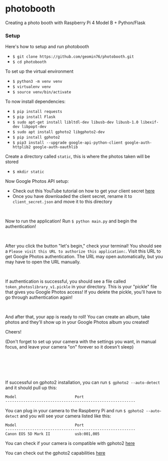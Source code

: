 # photobooth

Creating a photo booth with Raspberry Pi 4 Model B + Python/Flask

### Setup
Here's how to setup and run photobooth
- `$ git clone https://github.com/geomin76/photobooth.git`
- `$ cd photobooth`

To set up the virtual environment
- `$ python3 -m venv venv`
- `$ virtualenv venv`
- `$ source venv/bin/activate`

To now install dependencies:
- `$ pip install requests`
- `$ pip install Flask`
- `$ sudo apt-get install libltdl-dev libusb-dev libusb-1.0 libexif-dev libpopt-dev`
- `$ sudo apt install gphoto2 libgphoto2-dev`
- `$ pip install gphoto2`
- `$ pip3 install --upgrade google-api-python-client google-auth-httplib2 google-auth-oauthlib`

Create a directory called `static`, this is where the photos taken will be stored
- `$ mkdir static`

Now Google Photos API setup:
- Check out this YouTube tutorial on how to get your client secret [here](https://youtu.be/dkxcd2Q3Qwo?t=393)
- Once you have downloaded the client secret, rename it to `client_secret.json` and move it to this directory

<br>

Now to run the application! Run `$ python main.py` and begin the authentication!

<br>

After you click the button "let's begin," check your terminal! You should see a `Please visit this URL to authorize this application:`. Visit this URL to get Google Photos authentication. The URL may open automatically, but you may have to open the URL manually.

<br>

If authentication is successful, you should see a file called `token_photoslibrary_v1.pickle` in your directory. This is your "pickle" file that gives you Google Photos access! If you delete the pickle, you'll have to go through authentication again!

<br>

And after that, your app is ready to roll! You can create an album, take photos and they'll show up in your Google Photos album you created!

Cheers!

(Don't forget to set up your camera with the settings you want, in manual focus, and leave your camera "on" forever so it doesn't sleep)

<br/>
<br/>
<br/>
<br/>

If successful on gphoto2 installation, you can run `$ gphoto2 --auto-detect` and it should pull up this:
~~~
Model                          Port                                            
----------------------------------------------------------
~~~

You can plug in your camera to the Raspberry Pi and run `$ gphoto2 --auto-detect` and you will see your camera listed like this:
~~~
Model                          Port                                            
----------------------------------------------------------
Canon EOS 5D Mark II           usb:001,005   
~~~

You can check if your camera is compatible with gphoto2 [here](http://gphoto.org/doc/remote/)

You can check out the gphoto2 capabilities [here](http://gphoto.org/doc/manual/ref-gphoto2-cli.html)
